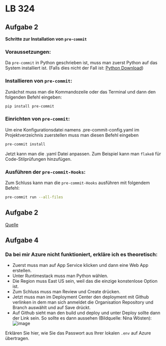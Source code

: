 # LB 324

## Aufgabe 2
**Schritte zur Installation von `pre-commit`**

### Voraussetzungen:
   Da `pre-commit` in Python geschrieben ist, muss man zuerst Python auf das System installiert ist. (Falls dies nicht der Fall ist: [Python Download](https://www.python.org/downloads/))

### Installieren von `pre-commit`:
   Zunächst muss man die Kommandozeile oder das Terminal und dann den folgenden Befehl eingeben:
   ```bash
   pip install pre-commit
   ```

### Einrichten von `pre-commit`:
   Um eine Konfigurationsdatei namens .pre-commit-config.yaml im Projektverzeichnis zuerstellen muss man diesen Befehl eingeben 
   ```bash
   pre-commit install
   ```
   Jetzt kann man die .yaml Datei anpassen. Zum Beispiel kann man `flake8` für Code-Stilprüfungen hinzufügen.

### Ausführen der `pre-commit-Hooks`:
   Zum Schluss kann man die `pre-commit-Hooks` ausführen mit folgendem Befehl:
   ```bash
   pre-commit run --all-files
   ```
## Aufgabe 2
   [Quelle](https://docs.github.com/en/actions/automating-builds-and-tests/building-and-testing-python)

## Aufgabe 4

### Da bei mir Azure nicht funktioniert, erkläre ich es theoretisch:
   - Zuerst muss man auf App Service klicken und dann eine Web App erstellen. 
   - Unter Runtimestack muss man Python wählen.
   - Die Region muss East US sein, weil das die einzige konstenlose Option ist.
   - Zum Schluss muss man Review und Create drücken.
   - Jetzt muss man im Deployment Center den deployment mit Github verlinken in dem man sich anmeldet die Organisation Repository und Branch auswählt und auf Save drückt. 
   - Auf Github sieht man den build und deploy und unter Deploy sollte dann der Link sein. So sollte es dann aussehen (Bildquelle: Nina Wösten):
     ![image](https://github.com/IlonaZinge/ZingeIlonaLB-324/assets/91138062/437442ff-23ef-4554-a88d-a08172e7cd89)

   
   Erklären Sie hier, wie Sie das Passwort aus Ihrer lokalen `.env` auf Azure übertragen.
